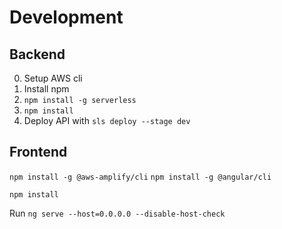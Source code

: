 # Development

## Backend
0. Setup AWS cli
1. Install npm
2. `npm install -g serverless`
3. `npm install`
4. Deploy API with `sls deploy --stage dev`

## Frontend

`npm install -g @aws-amplify/cli`
`npm install -g @angular/cli`

`npm install`

Run `ng serve --host=0.0.0.0 --disable-host-check`
